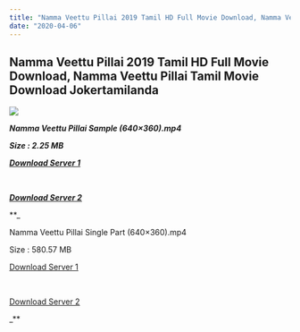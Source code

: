```yaml
---
title: "Namma Veettu Pillai 2019 Tamil HD Full Movie Download, Namma Veettu Pillai Tamil Movie Download Jokertamilanda"
date: "2020-04-06"
---
```


## Namma Veettu Pillai 2019 Tamil HD Full Movie Download, Namma Veettu Pillai Tamil Movie Download Jokertamilanda

![](https://images.moviebuff.com/ea3173b8-adab-44df-87e2-20cd26e964f3?w=1000)

**_Namma Veettu Pillai Sample (640×360).mp4_**

**_Size : 2.25 MB_**

**_[Download Server 1](http://c1.wetransfer.vip/files/Tamil{b337cb003d07febca875724d018e20f8c1927a284fdd439ea607fcc650de5bb7}20Movies/Tamil{b337cb003d07febca875724d018e20f8c1927a284fdd439ea607fcc650de5bb7}202019{b337cb003d07febca875724d018e20f8c1927a284fdd439ea607fcc650de5bb7}20Movies/Namma{b337cb003d07febca875724d018e20f8c1927a284fdd439ea607fcc650de5bb7}20Veettu{b337cb003d07febca875724d018e20f8c1927a284fdd439ea607fcc650de5bb7}20Pillai{b337cb003d07febca875724d018e20f8c1927a284fdd439ea607fcc650de5bb7}20(2019)/Namma{b337cb003d07febca875724d018e20f8c1927a284fdd439ea607fcc650de5bb7}20Veettu{b337cb003d07febca875724d018e20f8c1927a284fdd439ea607fcc650de5bb7}20Pillai{b337cb003d07febca875724d018e20f8c1927a284fdd439ea607fcc650de5bb7}20(2019){b337cb003d07febca875724d018e20f8c1927a284fdd439ea607fcc650de5bb7}20Proper{b337cb003d07febca875724d018e20f8c1927a284fdd439ea607fcc650de5bb7}20HDRip/Namma{b337cb003d07febca875724d018e20f8c1927a284fdd439ea607fcc650de5bb7}20Veettu{b337cb003d07febca875724d018e20f8c1927a284fdd439ea607fcc650de5bb7}20Pillai{b337cb003d07febca875724d018e20f8c1927a284fdd439ea607fcc650de5bb7}20Sample{b337cb003d07febca875724d018e20f8c1927a284fdd439ea607fcc650de5bb7}20(640x360).mp4)_**

**_[  
](http://c1.wetransfer.vip/files/Tamil{b337cb003d07febca875724d018e20f8c1927a284fdd439ea607fcc650de5bb7}20Movies/Tamil{b337cb003d07febca875724d018e20f8c1927a284fdd439ea607fcc650de5bb7}202019{b337cb003d07febca875724d018e20f8c1927a284fdd439ea607fcc650de5bb7}20Movies/Namma{b337cb003d07febca875724d018e20f8c1927a284fdd439ea607fcc650de5bb7}20Veettu{b337cb003d07febca875724d018e20f8c1927a284fdd439ea607fcc650de5bb7}20Pillai{b337cb003d07febca875724d018e20f8c1927a284fdd439ea607fcc650de5bb7}20(2019)/Namma{b337cb003d07febca875724d018e20f8c1927a284fdd439ea607fcc650de5bb7}20Veettu{b337cb003d07febca875724d018e20f8c1927a284fdd439ea607fcc650de5bb7}20Pillai{b337cb003d07febca875724d018e20f8c1927a284fdd439ea607fcc650de5bb7}20(2019){b337cb003d07febca875724d018e20f8c1927a284fdd439ea607fcc650de5bb7}20Proper{b337cb003d07febca875724d018e20f8c1927a284fdd439ea607fcc650de5bb7}20HDRip/Namma{b337cb003d07febca875724d018e20f8c1927a284fdd439ea607fcc650de5bb7}20Veettu{b337cb003d07febca875724d018e20f8c1927a284fdd439ea607fcc650de5bb7}20Pillai{b337cb003d07febca875724d018e20f8c1927a284fdd439ea607fcc650de5bb7}20Sample{b337cb003d07febca875724d018e20f8c1927a284fdd439ea607fcc650de5bb7}20(640x360).mp4)_**

**_[Download Server 2](http://c1.wetransfer.vip/files/Tamil{b337cb003d07febca875724d018e20f8c1927a284fdd439ea607fcc650de5bb7}20Movies/Tamil{b337cb003d07febca875724d018e20f8c1927a284fdd439ea607fcc650de5bb7}202019{b337cb003d07febca875724d018e20f8c1927a284fdd439ea607fcc650de5bb7}20Movies/Namma{b337cb003d07febca875724d018e20f8c1927a284fdd439ea607fcc650de5bb7}20Veettu{b337cb003d07febca875724d018e20f8c1927a284fdd439ea607fcc650de5bb7}20Pillai{b337cb003d07febca875724d018e20f8c1927a284fdd439ea607fcc650de5bb7}20(2019)/Namma{b337cb003d07febca875724d018e20f8c1927a284fdd439ea607fcc650de5bb7}20Veettu{b337cb003d07febca875724d018e20f8c1927a284fdd439ea607fcc650de5bb7}20Pillai{b337cb003d07febca875724d018e20f8c1927a284fdd439ea607fcc650de5bb7}20(2019){b337cb003d07febca875724d018e20f8c1927a284fdd439ea607fcc650de5bb7}20Proper{b337cb003d07febca875724d018e20f8c1927a284fdd439ea607fcc650de5bb7}20HDRip/Namma{b337cb003d07febca875724d018e20f8c1927a284fdd439ea607fcc650de5bb7}20Veettu{b337cb003d07febca875724d018e20f8c1927a284fdd439ea607fcc650de5bb7}20Pillai{b337cb003d07febca875724d018e20f8c1927a284fdd439ea607fcc650de5bb7}20Sample{b337cb003d07febca875724d018e20f8c1927a284fdd439ea607fcc650de5bb7}20(640x360).mp4)_**

**_

Namma Veettu Pillai Single Part (640×360).mp4

Size : 580.57 MB

[Download Server 1](http://c5.wetransfer.vip//files/Namma{b337cb003d07febca875724d018e20f8c1927a284fdd439ea607fcc650de5bb7}20Veettu{b337cb003d07febca875724d018e20f8c1927a284fdd439ea607fcc650de5bb7}20Pillai.mp4)

[  
](http://c5.wetransfer.vip//files/Namma{b337cb003d07febca875724d018e20f8c1927a284fdd439ea607fcc650de5bb7}20Veettu{b337cb003d07febca875724d018e20f8c1927a284fdd439ea607fcc650de5bb7}20Pillai.mp4)

[Download Server 2](http://c5.wetransfer.vip//files/Namma{b337cb003d07febca875724d018e20f8c1927a284fdd439ea607fcc650de5bb7}20Veettu{b337cb003d07febca875724d018e20f8c1927a284fdd439ea607fcc650de5bb7}20Pillai.mp4)

_**
